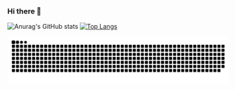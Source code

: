 ### Hi there 👋

<!--
**fernandogong/fernandogong** is a ✨ _special_ ✨ repository because its `README.md` (this file) appears on your GitHub profile.

Here are some ideas to get you started:

- 🔭 I’m currently working on ...
- 🌱 I’m currently learning ...
- 👯 I’m looking to collaborate on ...
- 🤔 I’m looking for help with ...
- 💬 Ask me about ...
- 📫 How to reach me: ...
- 😄 Pronouns: ...
- ⚡ Fun fact: ...
-->

![Anurag's GitHub stats](https://github-readme-stats.vercel.app/api?username=fernandogong&show_icons=true&theme=dracula)
[![Top Langs](https://github-readme-stats.vercel.app/api/top-langs/?username=fernandogong&langs_count=8)](https://github.com/anuraghazra/github-readme-stats)

![Snake animation](https://github.com/fernandogong/fernandogong/blob/output/github-contribution-grid-snake.svg)
